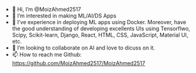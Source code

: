 - 👋 Hi, I’m @MoizAhmed2517
- 👀 I’m interested in making ML/AI/DS Apps
- 🌱 I’ve experience in deploying ML apps using Docker. Moreover, have the good understanding of developing excellents UIs using Tensorflwo, Scipy, Scikit-learn, Django, React, HTML, CSS, JavaScript, Material UI, etc.
- 💞️ I’m looking to collaborate on AI and love to dicuss on it.
- 📫 How to reach me Github: https://github.com/MoizAhmed2517/MoizAhmed2517

<!---
MoizAhmed2517/MoizAhmed2517 is a ✨ special ✨ repository because its `README.md` (this file) appears on your GitHub profile.
You can click the Preview link to take a look at your changes.
--->
